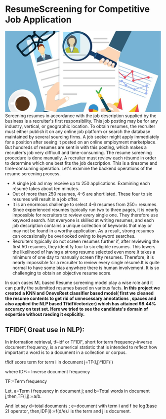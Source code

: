 ﻿# ResumeScreening for Competitive Job Application
 ![](manual-resume-screening-1110x577.jpg)
Screening resumes in accordance with the job description supplied by the business is a recruiter's first responsibility. This job posting may be for any industry, vertical, or geographic location. To obtain resumes, the recruiter must either publish it on any online job platform or search the database maintained by several sourcing firms. A job seeker might apply immediately for a position after seeing it posted on an online employment marketplace. But hundreds of resumes are sent in with this posting, which makes a recruiter's job very difficult and time-consuming. The resume screening procedure is done manually.
A recruiter must review each résumé in order to determine which one best fits the job description. This is a tiresome and time-consuming operation. Let's examine the backend operations of the resume screening process.
- A single job ad may receive up to 250 applications. Examining each résumé takes about ten minutes.
- Out of more than 250 resumes, 4–6 are shortlisted. These four to six resumes will result in a job offer.
- It is an enormous challenge to select 4-6 resumes from 250+ resumes. Since experienced resumes typically run two to three pages, it is nearly impossible for recruiters to review every single one. They therefore use keyword search.
  Not everyone is skilled at writing resumes, and each job description contains a unique collection of keywords that may or may not be found in a worthy application. As a result, strong resumes can occasionally be overlooked owing to    keyword   searches.
- Recruiters typically do not screen resumes further if, after reviewing the first 50 resumes, they identify four to six eligible resumes. This lowers the likelihood of having a strong resume selected even more.It takes a minimum of one day to manually screen fifty resumes. Therefore, it is nearly impossible for a recruiter to review every single résumé.It is quite normal to have some bias anywhere there is human involvement. It is so challenging to obtain an objective resume score.



In such cases ML based Resume screening model play a wise role and it can purify the submitted resumes based on various facts. **In this project we created a KNN and OnevsRest classifier based model( first we cleaned the resume contents to get rid of unnecessary annotations , spaces and also applied the NLP based TfidfVectorizer) which has attained 98.44% accuracy on test set. Here we tried to see the candidate's domain of expertise without raeding it explicitly.** 

## TFIDF( Great use in NLP):
In information retrieval, tf–idf or TFIDF, short for term frequency–inverse document frequency, is a numerical statistic that is intended to reflect how important a word is to a document in a collection or corpus.

tfidf score term for term i in document j=TF(I,j)*IDF(i)

where IDF:= Inverse document frequency

TF:=Term frequency

Let, a=Term i frequency in document j; and b=Total words in document j,then,TF(i,j):=a/b.

And let say d=total documents ; e=document with term i and f be log(base 2) operator, then,IDF(i):=f(d/e).i is the term and j is document.







